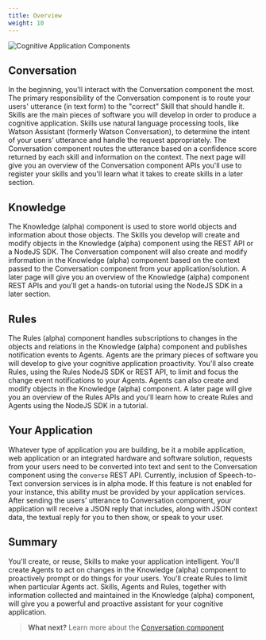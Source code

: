 ```yaml
---
title: Overview
weight: 10
---
```

![Cognitive Application Components]({{site.baseurl}}/images/wpa_overview2.png)


## Conversation

In the beginning, you'll interact with the Conversation component the most.  The primary responsibility of the Conversation component is to route your users' utterance (in text form) to the "correct" Skill that should handle it.  Skills are the main pieces of software you will develop in order to produce a cognitive application.  Skills use natural language processing tools, like Watson Assistant (formerly Watson Conversation), to determine the intent of your users' utterance and handle the request appropriately.  The Conversation component routes the utterance based on a confidence score returned by each skill and information on the context.  The next page will give you an overview of the Conversation component APIs you'll use to register your skills and you'll learn what it takes to create skills in a later section.

## Knowledge

The Knowledge (alpha) component is used to store world objects and information about those objects.  The Skills you develop will create and modify objects in the Knowledge (alpha) component using the REST API or a NodeJS SDK.  The Conversation component will also create and modify information in the Knowledge (alpha) component based on the context passed to the Conversation component from your application/solution.  A later page will give you an overview of the Knowledge (alpha) component REST APIs and you'll get a hands-on tutorial using the NodeJS SDK in a later section.

## Rules

The Rules (alpha) component handles subscriptions to changes in the objects and relations in the Knowledge (alpha) component and publishes notification events to Agents.  Agents are the primary pieces of software you will develop to give your cognitive application proactivity.  You'll also create Rules, using the Rules NodeJS SDK or REST API, to limit and focus the change event notifications to your Agents.  Agents can also create and modify objects in the Knowledge (alpha) component.  A later page will give you an overview of the Rules APIs and you'll learn how to create Rules and Agents using the NodeJS SDK in a tutorial.

## Your Application

Whatever type of application you are building, be it a mobile application, web application or an integrated hardware and software solution, requests from your users need to be converted into text and sent to the Conversation component using the `converse` REST API.  Currently, inclusion of Speech-to-Text conversion services is in alpha mode. If this feature is not enabled for your instance, this ability must be provided by your application services.  After sending the users' utterance to Conversation component, your application will receive a JSON reply that includes, along with JSON context data, the textual reply for you to then show, or speak to your user.

## Summary

You'll create, or reuse, Skills to make your application intelligent.  You'll create Agents to act on changes in the Knowledge (alpha) component to proactively prompt or do things for your users.  You'll create Rules to limit when particular Agents act.  Skills, Agents and Rules, together with information collected and maintained in the Knowledge (alpha) component, will give you a powerful and proactive assistant for your cognitive application.

>**What next?**  Learn more about the [Conversation component]({{site.baseurl}}/understand-service/core)
